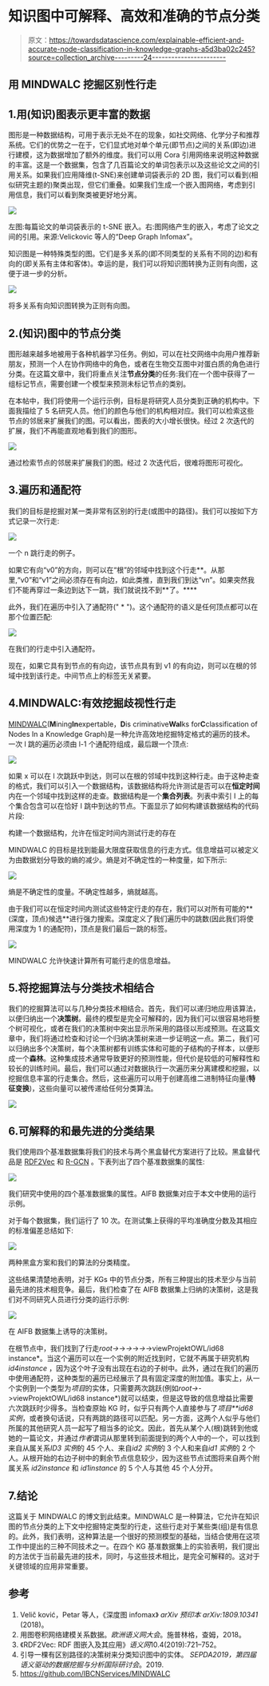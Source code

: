 # 知识图中可解释、高效和准确的节点分类

> 原文：<https://towardsdatascience.com/explainable-efficient-and-accurate-node-classification-in-knowledge-graphs-a5d3ba02c245?source=collection_archive---------24----------------------->

## 用 MINDWALC 挖掘区别性行走

## 1.用(知识)图表示更丰富的数据

图形是一种数据结构，可用于表示无处不在的现象，如社交网络、化学分子和推荐系统。它们的优势之一在于，它们显式地对单个单元(即节点)之间的关系(即边)进行建模，这为数据增加了额外的维度。我们可以用 Cora 引用网络来说明这种数据的丰富。这是一个数据集，包含了几百篇论文的单词包表示以及这些论文之间的引用关系。如果我们应用降维(t-SNE)来创建单词袋表示的 2D 图，我们可以看到(相似研究主题的)聚类出现，但它们重叠。如果我们生成一个嵌入图网络，考虑到引用信息，我们可以看到聚类被更好地分离。

![](img/c8f379819792a68418b059c7e1a647c0.png)

左图:每篇论文的单词袋表示的 t-SNE 嵌入。右:图网络产生的嵌入，考虑了论文之间的引用。来源:Velickovic 等人的“Deep Graph Infomax”。

知识图是一种特殊类型的图。它们是多关系的(即不同类型的关系有不同的边)和有向的(即关系有主体和客体)。幸运的是，我们可以将知识图转换为正则有向图，这便于进一步的分析。

![](img/33d8e573e3854d45969bdff77308d8f0.png)

将多关系有向知识图转换为正则有向图。

## 2.(知识)图中的节点分类

图形越来越多地被用于各种机器学习任务。例如，可以在社交网络中向用户推荐新朋友，预测一个人在协作网络中的角色，或者在生物交互图中对蛋白质的角色进行分类。在这篇文章中，我们将重点关注**节点分类**的任务:我们在一个图中获得了一组标记节点，需要创建一个模型来预测未标记节点的类别。

在本帖中，我们将使用一个运行示例，目标是将研究人员分类到正确的机构中。下面我描绘了 5 名研究人员。他们的颜色与他们的机构相对应。我们可以检索这些节点的邻居来扩展我们的图。可以看出，图表的大小增长很快。经过 2 次迭代的扩展，我们不再能直观地看到我们的图形。

![](img/a67ceffc6eb023c20f01ae7ae9a65c5f.png)

通过检索节点的邻居来扩展我们的图。经过 2 次迭代后，很难将图形可视化。

## 3.遍历和通配符

我们的目标是挖掘对某一类非常有区别的行走(或图中的路径)。我们可以按如下方式记录一次行走:

![](img/c3f9ae61741690307569c58de9d6ac91.png)

一个 n 跳行走的例子。

如果它有向“v0”的方向，则可以在“根”的邻域中找到这个行走**。从那里,“v0”和“v1”之间必须存在有向边，如此类推，直到我们到达“vn”。如果突然我们不能再穿过一条边到达下一跳，我们就说找不到**了。****

此外，我们在遍历中引入了通配符(" * ")。这个通配符的语义是任何顶点都可以在那个位置匹配:

![](img/eaaa1652686c734054ed80ada8c08e72.png)

在我们的行走中引入通配符。

现在，如果它具有到节点的有向边，该节点具有到 v1 的有向边，则可以在根的邻域中找到该行走。中间节点上的标签无关紧要。

## 4.MINDWALC:有效挖掘歧视性行走

[MINDWALC](http://github.com/IBCNServices/MINDWALC)(**M**ining**In**expertable，**D**is criminative**Wal**ks for**C**classification of Nodes In a Knowledge Graph)是一种允许高效地挖掘特定格式的遍历的技术。一次 l 跳的遍历必须由 l-1 个通配符组成，最后跟一个顶点:

![](img/7eb85f63859f58ebf874689ce2684c86.png)

如果 x 可以在 l 次跳跃中到达，则可以在根的邻域中找到这种行走。由于这种走查的格式，我们可以引入一个数据结构，该数据结构将允许测试是否可以在**恒定时间**内在一个邻域中找到这样的走查。数据结构是一个**集合列表**。列表中索引 I 上的每个集合包含可以在恰好 I 跳中到达的节点。下面显示了如何构建该数据结构的代码片段:

构建一个数据结构，允许在恒定时间内测试行走的存在

MINDWALC 的目标是找到能最大限度获取信息的行走方式。信息增益可以被定义为由数据划分导致的熵的减少。熵是对不确定性的一种度量，如下所示:

![](img/b4355cea3d148ab78e408c2b8b3bbbaf.png)

熵是不确定性的度量。不确定性越多，熵就越高。

由于我们可以在恒定时间内测试这些特定行走的存在，我们可以对所有可能的**(深度，顶点)候选**进行强力搜索。深度定义了我们遍历中的跳数(因此我们将使用深度为 1 的通配符)，顶点是我们最后一跳的标签。

![](img/f1e187beb76237e0977b7bb5aafe13e1.png)

MINDWALC 允许快速计算所有可能行走的信息增益。

## 5.将挖掘算法与分类技术相结合

我们的挖掘算法可以与几种分类技术相结合。首先，我们可以递归地应用该算法，以便归纳出一个**决策树**。最终的模型是完全可解释的，因为我们可以很容易地将整个树可视化，或者在我们的决策树中突出显示所采用的路径以形成预测。在这篇文章中，我们将通过检查和讨论一个归纳决策树来进一步证明这一点。第二，我们可以归纳出多个决策树，每个决策树都有训练实体和可能的子结构的子样本，以便形成一个**森林**。这种集成技术通常导致更好的预测性能，但代价是较低的可解释性和较长的训练时间。最后，我们可以通过对数据执行一次遍历来分离建模和挖掘，以挖掘信息丰富的行走集合。然后，这些遍历可以用于创建高维二进制特征向量(**特征变换**)，这些向量可以被传递给任何分类算法。

![](img/f07490c6c92212e56394c912ec5bf9cb.png)

## 6.可解释的和最先进的分类结果

我们使用四个基准数据集将我们的技术与两个黑盒替代方案进行了比较。黑盒替代品是 [RDF2Vec](https://madoc.bib.uni-mannheim.de/41307/1/Ristoski_RDF2Vec.pdf) 和 [R-GCN](https://arxiv.org/pdf/1703.06103.pdf) 。下表列出了四个基准数据集的属性:

![](img/749e9e22f7fe730d255136a597e35a48.png)

我们研究中使用的四个基准数据集的属性。AIFB 数据集对应于本文中使用的运行示例。

对于每个数据集，我们运行了 10 次。在测试集上获得的平均准确度分数及其相应的标准偏差总结如下:

![](img/e5382d2cf868d6cd1aa66569b9572ab4.png)

两种黑盒方案和我们的算法的分类精度。

这些结果清楚地表明，对于 KGs 中的节点分类，所有三种提出的技术至少与当前最先进的技术相竞争。最后，我们检查了在 AIFB 数据集上归纳的决策树，这是我们对不同研究人员进行分类的运行示例:

![](img/2b205f1fb90754f7fa6465675acd6662.png)

在 AIFB 数据集上诱导的决策树。

在根节点中，我们找到了行走*root->*->*->*->*->*->viewProjektOWL/id68 instance*。当这个遍历可以在一个实例的附近找到时，它就不再属于研究机构 *id4instance* ，因为这个叶子没有出现在右边的子树中。此外，通过在我们的遍历中使用通配符，这种类型的遍历已经展示了具有固定深度的附加值。事实上，从一个实例到一个类型为*项目*的实体，只需要两次跳跃(例如*root->*->viewProjektOWL/id68 instance*)就可以结束，但是这导致的信息增益比需要六次跳跃时少得多。当检查原始 KG 时，似乎只有两个人直接参与了*项目**id68 实例*，或者换句话说，只有两跳的路径可以匹配。另一方面，这两个人似乎与他们所属的其他研究人员一起写了相当多的论文。因此，首先从某个人(根)跳转到他或她的一篇论文，并通过*作者*谓词从那里转到前面提到的两个人中的一个，可以找到来自从属关系*ID3 实例*的 45 个人、来自*id2 实例*的 3 个人和来自*id1 实例*的 2 个人。从根开始的右边子树中的剩余节点信息较少，因为这些节点试图将来自两个附属关系 *id2instance* 和 *id1instance* 的 5 个人与其他 45 个人分开。

## 7.结论

这篇关于 MINDWALC 的博文到此结束。MINDWALC 是一种算法，它允许在知识图的节点分类的上下文中挖掘特定类型的行走，这些行走对于某些类(组)是有信息的。此外，我们表明，这种算法是一个很好的预测模型的基础，当结合使用在这项工作中提出的三种不同技术之一。在四个 KG 基准数据集上的实验表明，我们提出的方法优于当前最先进的技术，同时，与这些技术相比，是完全可解释的。这对于关键领域的应用非常重要。

## 参考

1.  Velič ković，Petar 等人，《深度图 infomax》 *arXiv 预印本 arXiv:1809.10341* (2018)。
2.  用图卷积网络建模关系数据。*欧洲语义网大会*。施普林格，查姆，2018。
3.  《RDF2Vec: RDF 图嵌入及其应用》*语义网*10.4(2019):721–752。
4.  引导一棵有区别路径的决策树来分类知识图中的实体。 *SEPDA2019，第四届语义驱动的数据挖掘与分析国际研讨会*。2019.
5.  https://github.com/IBCNServices/MINDWALC